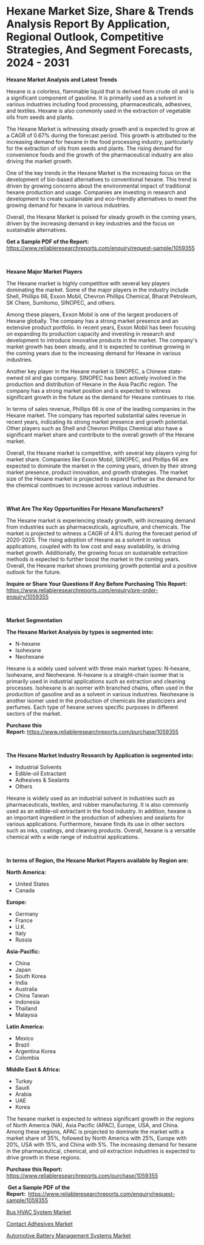 <p><h1>Hexane Market Size, Share & Trends Analysis Report By Application, Regional Outlook, Competitive Strategies, And Segment Forecasts, 2024 - 2031</h1></p><p><strong>Hexane Market Analysis and Latest Trends</strong></p>
<p><p>Hexane is a colorless, flammable liquid that is derived from crude oil and is a significant component of gasoline. It is primarily used as a solvent in various industries including food processing, pharmaceuticals, adhesives, and textiles. Hexane is also commonly used in the extraction of vegetable oils from seeds and plants.</p><p>The Hexane Market is witnessing steady growth and is expected to grow at a CAGR of 0.67% during the forecast period. This growth is attributed to the increasing demand for hexane in the food processing industry, particularly for the extraction of oils from seeds and plants. The rising demand for convenience foods and the growth of the pharmaceutical industry are also driving the market growth.</p><p>One of the key trends in the Hexane Market is the increasing focus on the development of bio-based alternatives to conventional hexane. This trend is driven by growing concerns about the environmental impact of traditional hexane production and usage. Companies are investing in research and development to create sustainable and eco-friendly alternatives to meet the growing demand for hexane in various industries.</p><p>Overall, the Hexane Market is poised for steady growth in the coming years, driven by the increasing demand in key industries and the focus on sustainable alternatives.</p></p>
<p><strong>Get a Sample PDF of the Report:&nbsp;</strong> <a href="https://www.reliableresearchreports.com/enquiry/request-sample/1059355">https://www.reliableresearchreports.com/enquiry/request-sample/1059355</a></p>
<p>&nbsp;</p>
<p><strong>Hexane Major Market Players</strong></p>
<p><p>The Hexane market is highly competitive with several key players dominating the market. Some of the major players in the industry include Shell, Phillips 66, Exxon Mobil, Chevron Phillips Chemical, Bharat Petroleum, SK Chem, Sumitomo, SINOPEC, and others.</p><p>Among these players, Exxon Mobil is one of the largest producers of Hexane globally. The company has a strong market presence and an extensive product portfolio. In recent years, Exxon Mobil has been focusing on expanding its production capacity and investing in research and development to introduce innovative products in the market. The company's market growth has been steady, and it is expected to continue growing in the coming years due to the increasing demand for Hexane in various industries.</p><p>Another key player in the Hexane market is SINOPEC, a Chinese state-owned oil and gas company. SINOPEC has been actively involved in the production and distribution of Hexane in the Asia Pacific region. The company has a strong market position and is expected to witness significant growth in the future as the demand for Hexane continues to rise.</p><p>In terms of sales revenue, Phillips 66 is one of the leading companies in the Hexane market. The company has reported substantial sales revenue in recent years, indicating its strong market presence and growth potential. Other players such as Shell and Chevron Phillips Chemical also have a significant market share and contribute to the overall growth of the Hexane market.</p><p>Overall, the Hexane market is competitive, with several key players vying for market share. Companies like Exxon Mobil, SINOPEC, and Phillips 66 are expected to dominate the market in the coming years, driven by their strong market presence, product innovation, and growth strategies. The market size of the Hexane market is projected to expand further as the demand for the chemical continues to increase across various industries.</p></p>
<p>&nbsp;</p>
<p><strong>What Are The Key Opportunities For Hexane Manufacturers?</strong></p>
<p><p>The Hexane market is experiencing steady growth, with increasing demand from industries such as pharmaceuticals, agriculture, and chemicals. The market is projected to witness a CAGR of 4.6% during the forecast period of 2020-2025. The rising adoption of Hexane as a solvent in various applications, coupled with its low cost and easy availability, is driving market growth. Additionally, the growing focus on sustainable extraction methods is expected to further boost the market in the coming years. Overall, the Hexane market shows promising growth potential and a positive outlook for the future.</p></p>
<p><strong>Inquire or Share Your Questions If Any Before Purchasing This Report:</strong> <a href="https://www.reliableresearchreports.com/enquiry/pre-order-enquiry/1059355">https://www.reliableresearchreports.com/enquiry/pre-order-enquiry/1059355</a></p>
<p>&nbsp;</p>
<p><strong>Market Segmentation</strong></p>
<p><strong>The Hexane Market Analysis by types is segmented into:</strong></p>
<p><ul><li>N-hexane</li><li>Isohexane</li><li>Neohexane</li></ul></p>
<p><p>Hexane is a widely used solvent with three main market types: N-hexane, Isohexane, and Neohexane. N-hexane is a straight-chain isomer that is primarily used in industrial applications such as extraction and cleaning processes. Isohexane is an isomer with branched chains, often used in the production of gasoline and as a solvent in various industries. Neohexane is another isomer used in the production of chemicals like plasticizers and perfumes. Each type of hexane serves specific purposes in different sectors of the market.</p></p>
<p><strong>Purchase this Report:&nbsp;</strong><a href="https://www.reliableresearchreports.com/purchase/1059355">https://www.reliableresearchreports.com/purchase/1059355</a></p>
<p>&nbsp;</p>
<p><strong>The Hexane Market Industry Research by Application is segmented into:</strong></p>
<p><ul><li>Industrial Solvents</li><li>Edible-oil Extractant</li><li>Adhesives & Sealants</li><li>Others</li></ul></p>
<p><p>Hexane is widely used as an industrial solvent in industries such as pharmaceuticals, textiles, and rubber manufacturing. It is also commonly used as an edible-oil extractant in the food industry. In addition, hexane is an important ingredient in the production of adhesives and sealants for various applications. Furthermore, hexane finds its use in other sectors such as inks, coatings, and cleaning products. Overall, hexane is a versatile chemical with a wide range of industrial applications.</p></p>
<p>&nbsp;</p>
<p><strong>In terms of Region, the Hexane Market Players available by Region are:</strong></p>
<p>
    <p> <strong> North America: </strong>
        <ul>
            <li>United States</li>
            <li>Canada</li>
        </ul>
        </p> 
    <p> <strong> Europe: </strong>
        <ul>
            <li>Germany</li>
            <li>France</li>
            <li>U.K.</li>
            <li>Italy</li>
            <li>Russia</li>
        </ul>
        </p> 
    <p> <strong> Asia-Pacific: </strong>
        <ul>
            <li>China</li>
            <li>Japan</li>
            <li>South Korea</li>
            <li>India</li>
            <li>Australia</li>
            <li>China Taiwan</li>
            <li>Indonesia</li>
            <li>Thailand</li>
            <li>Malaysia</li>
        </ul>
        </p> 
    <p> <strong> Latin America: </strong>
        <ul>
            <li>Mexico</li>
            <li>Brazil</li>
            <li>Argentina Korea</li>
            <li>Colombia</li>
        </ul>
        </p> 
    <p> <strong> Middle East & Africa: </strong>
        <ul>
            <li>Turkey</li>
            <li>Saudi</li>
            <li>Arabia</li>
            <li>UAE</li>
            <li>Korea</li>
        </ul>
    </p>
    </p>
<p><p>The hexane market is expected to witness significant growth in the regions of North America (NA), Asia Pacific (APAC), Europe, USA, and China. Among these regions, APAC is projected to dominate the market with a market share of 35%, followed by North America with 25%, Europe with 20%, USA with 15%, and China with 5%. The increasing demand for hexane in the pharmaceutical, chemical, and oil extraction industries is expected to drive growth in these regions.</p></p>
<p><strong>Purchase this Report: </strong><a href="https://www.reliableresearchreports.com/purchase/1059355">https://www.reliableresearchreports.com/purchase/1059355</a></p>
<p>&nbsp;<strong>Get a Sample PDF of the Report:&nbsp;&nbsp;</strong><a href="https://www.reliableresearchreports.com/enquiry/request-sample/1059355">https://www.reliableresearchreports.com/enquiry/request-sample/1059355</a></p>
<p><strong></strong></p>
<p><p><a href="https://view.publitas.com/reportprime-1/bus-hvac-system-market-size-global-industry-overview-market-segmentation-and-forecast-2023-to-2030/">Bus HVAC System Market</a></p><p><a href="https://github.com/nicholepatriciadoylenwnrjr0/Market-Research-Report-List-1/blob/main/contact-adhesives-market.md">Contact Adhesives Market</a></p><p><a href="https://view.publitas.com/reportprime-1/automotive-battery-management-systems-market-research-report-provides-critical-insights-that-can-help-shape-business-development-and-investment-strategies/">Automotive Battery Management Systems Market</a></p></p>